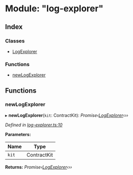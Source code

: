 # Module: "log-explorer"

## Index

### Classes

* [LogExplorer](../classes/_log_explorer_.logexplorer.md)

### Functions

* [newLogExplorer](_log_explorer_.md#newlogexplorer)

## Functions

###  newLogExplorer

▸ **newLogExplorer**(`kit`: ContractKit): *Promise‹[LogExplorer](../classes/_log_explorer_.logexplorer.md)‹››*

*Defined in [log-explorer.ts:10](https://github.com/medhak1/celo-monorepo/blob/master/packages/sdk/explorer/src/log-explorer.ts#L10)*

**Parameters:**

Name | Type |
------ | ------ |
`kit` | ContractKit |

**Returns:** *Promise‹[LogExplorer](../classes/_log_explorer_.logexplorer.md)‹››*
